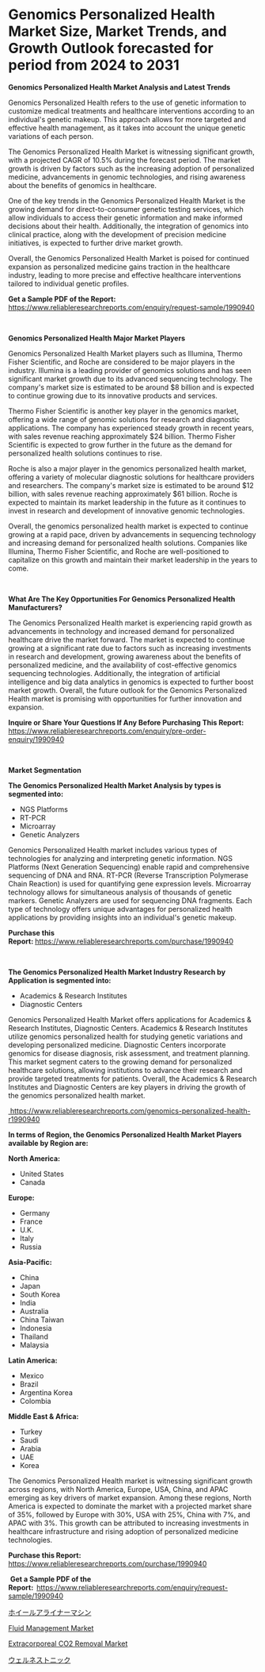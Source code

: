 <p><h1>Genomics Personalized Health Market Size, Market Trends, and Growth Outlook forecasted for period from 2024 to 2031</h1></p><p><strong>Genomics Personalized Health Market Analysis and Latest Trends</strong></p>
<p><p>Genomics Personalized Health refers to the use of genetic information to customize medical treatments and healthcare interventions according to an individual's genetic makeup. This approach allows for more targeted and effective health management, as it takes into account the unique genetic variations of each person.</p><p>The Genomics Personalized Health Market is witnessing significant growth, with a projected CAGR of 10.5% during the forecast period. The market growth is driven by factors such as the increasing adoption of personalized medicine, advancements in genomic technologies, and rising awareness about the benefits of genomics in healthcare.</p><p>One of the key trends in the Genomics Personalized Health Market is the growing demand for direct-to-consumer genetic testing services, which allow individuals to access their genetic information and make informed decisions about their health. Additionally, the integration of genomics into clinical practice, along with the development of precision medicine initiatives, is expected to further drive market growth.</p><p>Overall, the Genomics Personalized Health Market is poised for continued expansion as personalized medicine gains traction in the healthcare industry, leading to more precise and effective healthcare interventions tailored to individual genetic profiles.</p></p>
<p><strong>Get a Sample PDF of the Report:&nbsp;</strong> <a href="https://www.reliableresearchreports.com/enquiry/request-sample/1990940">https://www.reliableresearchreports.com/enquiry/request-sample/1990940</a></p>
<p>&nbsp;</p>
<p><strong>Genomics Personalized Health Major Market Players</strong></p>
<p><p>Genomics Personalized Health Market players such as Illumina, Thermo Fisher Scientific, and Roche are considered to be major players in the industry. Illumina is a leading provider of genomics solutions and has seen significant market growth due to its advanced sequencing technology. The company's market size is estimated to be around $8 billion and is expected to continue growing due to its innovative products and services.</p><p>Thermo Fisher Scientific is another key player in the genomics market, offering a wide range of genomic solutions for research and diagnostic applications. The company has experienced steady growth in recent years, with sales revenue reaching approximately $24 billion. Thermo Fisher Scientific is expected to grow further in the future as the demand for personalized health solutions continues to rise.</p><p>Roche is also a major player in the genomics personalized health market, offering a variety of molecular diagnostic solutions for healthcare providers and researchers. The company's market size is estimated to be around $12 billion, with sales revenue reaching approximately $61 billion. Roche is expected to maintain its market leadership in the future as it continues to invest in research and development of innovative genomic technologies.</p><p>Overall, the genomics personalized health market is expected to continue growing at a rapid pace, driven by advancements in sequencing technology and increasing demand for personalized health solutions. Companies like Illumina, Thermo Fisher Scientific, and Roche are well-positioned to capitalize on this growth and maintain their market leadership in the years to come.</p></p>
<p>&nbsp;</p>
<p><strong>What Are The Key Opportunities For Genomics Personalized Health Manufacturers?</strong></p>
<p><p>The Genomics Personalized Health market is experiencing rapid growth as advancements in technology and increased demand for personalized healthcare drive the market forward. The market is expected to continue growing at a significant rate due to factors such as increasing investments in research and development, growing awareness about the benefits of personalized medicine, and the availability of cost-effective genomics sequencing technologies. Additionally, the integration of artificial intelligence and big data analytics in genomics is expected to further boost market growth. Overall, the future outlook for the Genomics Personalized Health market is promising with opportunities for further innovation and expansion.</p></p>
<p><strong>Inquire or Share Your Questions If Any Before Purchasing This Report:</strong> <a href="https://www.reliableresearchreports.com/enquiry/pre-order-enquiry/1990940">https://www.reliableresearchreports.com/enquiry/pre-order-enquiry/1990940</a></p>
<p>&nbsp;</p>
<p><strong>Market Segmentation</strong></p>
<p><strong>The Genomics Personalized Health Market Analysis by types is segmented into:</strong></p>
<p><ul><li>NGS Platforms</li><li>RT-PCR</li><li>Microarray</li><li>Genetic Analyzers</li></ul></p>
<p><p>Genomics Personalized Health market includes various types of technologies for analyzing and interpreting genetic information. NGS Platforms (Next Generation Sequencing) enable rapid and comprehensive sequencing of DNA and RNA. RT-PCR (Reverse Transcription Polymerase Chain Reaction) is used for quantifying gene expression levels. Microarray technology allows for simultaneous analysis of thousands of genetic markers. Genetic Analyzers are used for sequencing DNA fragments. Each type of technology offers unique advantages for personalized health applications by providing insights into an individual's genetic makeup.</p></p>
<p><strong>Purchase this Report:&nbsp;</strong><a href="https://www.reliableresearchreports.com/purchase/1990940">https://www.reliableresearchreports.com/purchase/1990940</a></p>
<p>&nbsp;</p>
<p><strong>The Genomics Personalized Health Market Industry Research by Application is segmented into:</strong></p>
<p><ul><li>Academics & Research Institutes</li><li>Diagnostic Centers</li></ul></p>
<p><p>Genomics Personalized Health Market offers applications for Academics & Research Institutes, Diagnostic Centers. Academics & Research Institutes utilize genomics personalized health for studying genetic variations and developing personalized medicine. Diagnostic Centers incorporate genomics for disease diagnosis, risk assessment, and treatment planning. This market segment caters to the growing demand for personalized healthcare solutions, allowing institutions to advance their research and provide targeted treatments for patients. Overall, the Academics & Research Institutes and Diagnostic Centers are key players in driving the growth of the genomics personalized health market.</p></p>
<p><a href="https://www.reliableresearchreports.com/genomics-personalized-health-r1990940">&nbsp;https://www.reliableresearchreports.com/genomics-personalized-health-r1990940</a></p>
<p><strong>In terms of Region, the Genomics Personalized Health Market Players available by Region are:</strong></p>
<p>
    <p> <strong> North America: </strong>
        <ul>
            <li>United States</li>
            <li>Canada</li>
        </ul>
        </p> 
    <p> <strong> Europe: </strong>
        <ul>
            <li>Germany</li>
            <li>France</li>
            <li>U.K.</li>
            <li>Italy</li>
            <li>Russia</li>
        </ul>
        </p> 
    <p> <strong> Asia-Pacific: </strong>
        <ul>
            <li>China</li>
            <li>Japan</li>
            <li>South Korea</li>
            <li>India</li>
            <li>Australia</li>
            <li>China Taiwan</li>
            <li>Indonesia</li>
            <li>Thailand</li>
            <li>Malaysia</li>
        </ul>
        </p> 
    <p> <strong> Latin America: </strong>
        <ul>
            <li>Mexico</li>
            <li>Brazil</li>
            <li>Argentina Korea</li>
            <li>Colombia</li>
        </ul>
        </p> 
    <p> <strong> Middle East & Africa: </strong>
        <ul>
            <li>Turkey</li>
            <li>Saudi</li>
            <li>Arabia</li>
            <li>UAE</li>
            <li>Korea</li>
        </ul>
    </p>
    </p>
<p><p>The Genomics Personalized Health market is witnessing significant growth across regions, with North America, Europe, USA, China, and APAC emerging as key drivers of market expansion. Among these regions, North America is expected to dominate the market with a projected market share of 35%, followed by Europe with 30%, USA with 25%, China with 7%, and APAC with 3%. This growth can be attributed to increasing investments in healthcare infrastructure and rising adoption of personalized medicine technologies.</p></p>
<p><strong>Purchase this Report: </strong><a href="https://www.reliableresearchreports.com/purchase/1990940">https://www.reliableresearchreports.com/purchase/1990940</a></p>
<p>&nbsp;<strong>Get a Sample PDF of the Report:&nbsp;&nbsp;</strong><a href="https://www.reliableresearchreports.com/enquiry/request-sample/1990940">https://www.reliableresearchreports.com/enquiry/request-sample/1990940</a></p>
<p><strong></strong></p>
<p><p><a href="https://github.com/FrancoWeber2023/Market-Research-Report-List-1/blob/main/400593946531.md">ホイールアライナーマシン</a></p><p><a href="https://github.com/RyleeBauch2023/Market-Research-Report-List-1/blob/main/fluid-management-market.md">Fluid Management Market</a></p><p><a href="https://github.com/Sarissaschmalingtr6fz2739/Market-Research-Report-List-2/blob/main/extracorporeal-co2-removal-market.md">Extracorporeal CO2 Removal Market</a></p><p><a href="https://github.com/kegley4963/Market-Research-Report-List-1/blob/main/152570846530.md">ウェルネストニック</a></p></p>
